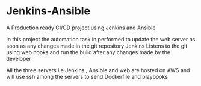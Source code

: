 # Jenkins-Ansible

A Production ready CI/CD project using Jenkins and Ansible 

In this project the automation task in performed to update the web server as soon as any changes made in the git repository 
Jenkins Listens to the git using web hooks and run the build after any changes made by the developer 

All the three servers i.e Jenkins , Ansible and web are hosted on AWS and will use ssh among the servers to send Dockerfile and playbooks 